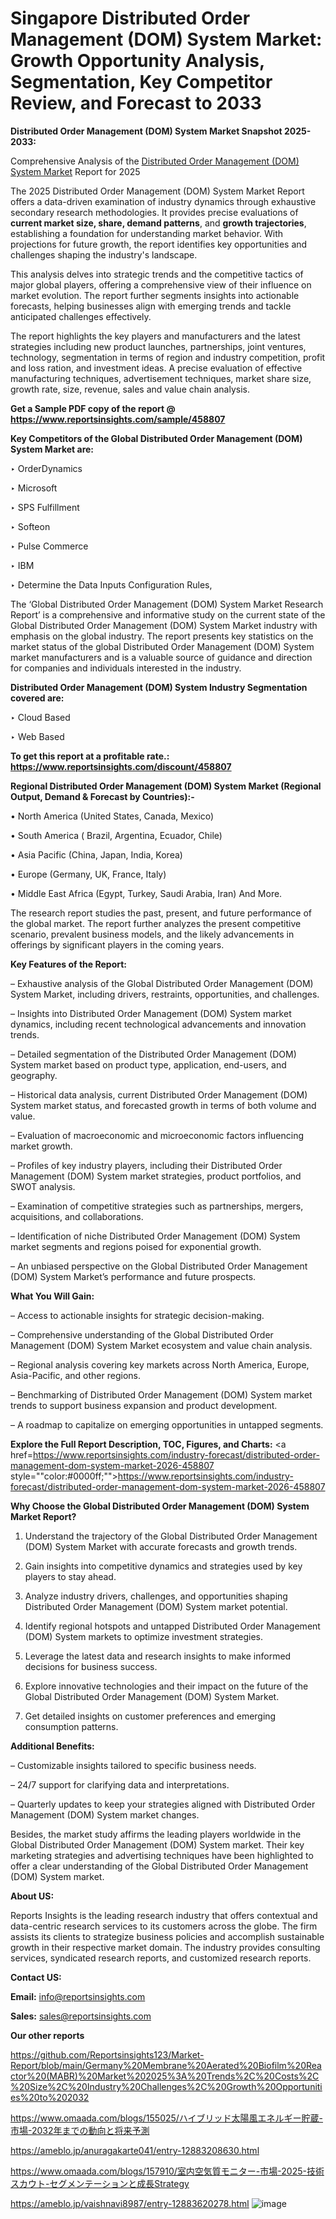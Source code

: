 # Singapore Distributed Order Management (DOM) System Market: Growth Opportunity Analysis, Segmentation, Key Competitor Review, and Forecast to 2033

<strong>Distributed Order Management (DOM) System Market Snapshot 2025-2033:</strong>

Comprehensive Analysis of the <a href=https://www.reportsinsights.com/sample/458807>Distributed Order Management (DOM) System Market</a> Report for 2025

The 2025 Distributed Order Management (DOM) System Market Report offers a data-driven examination of industry dynamics through exhaustive secondary research methodologies. It provides precise evaluations of <strong>current market size, share, demand patterns</strong>, and <strong>growth trajectories</strong>, establishing a foundation for understanding market behavior. With projections for future growth, the report identifies key opportunities and challenges shaping the industry's landscape.

This analysis delves into strategic trends and the competitive tactics of major global players, offering a comprehensive view of their influence on market evolution. The report further segments insights into actionable forecasts, helping businesses align with emerging trends and tackle anticipated challenges effectively.

The report highlights the key players and manufacturers and the latest strategies including new product launches, partnerships, joint ventures, technology, segmentation in terms of region and industry competition, profit and loss ration, and investment ideas. A precise evaluation of effective manufacturing techniques, advertisement techniques, market share size, growth rate, size, revenue, sales and value chain analysis.

<strong>Get a Sample PDF copy of the report @ <a href=https://www.reportsinsights.com/sample/458807 style=color:#0000ff;>https://www.reportsinsights.com/sample/458807</a></strong>

<strong>Key Competitors of the Global Distributed Order Management (DOM) System Market are:</strong>

‣ OrderDynamics

‣ Microsoft

‣ SPS Fulfillment

‣ Softeon

‣ Pulse Commerce

‣ IBM

‣ Determine the Data Inputs Configuration Rules,

The ‘Global Distributed Order Management (DOM) System Market Research Report’ is a comprehensive and informative study on the current state of the Global Distributed Order Management (DOM) System Market industry with emphasis on the global industry. The report presents key statistics on the market status of the global Distributed Order Management (DOM) System market manufacturers and is a valuable source of guidance and direction for companies and individuals interested in the industry.

<strong>Distributed Order Management (DOM) System Industry Segmentation covered are:</strong>

‣ Cloud Based

‣ Web Based

<strong>To get this report at a profitable rate.: <a href=https://www.reportsinsights.com/discount/458807 style=color:#0000ff;>https://www.reportsinsights.com/discount/458807</a></strong>

<strong>Regional Distributed Order Management (DOM) System Market (Regional Output, Demand &amp; Forecast by Countries):-</strong>

• North America (United States, Canada, Mexico)

• South America ( Brazil, Argentina, Ecuador, Chile)

• Asia Pacific (China, Japan, India, Korea)

• Europe (Germany, UK, France, Italy)

• Middle East Africa (Egypt, Turkey, Saudi Arabia, Iran) And More.

The research report studies the past, present, and future performance of the global market. The report further analyzes the present competitive scenario, prevalent business models, and the likely advancements in offerings by significant players in the coming years.

<strong>Key Features of the Report:</strong>

– Exhaustive analysis of the Global Distributed Order Management (DOM) System Market, including drivers, restraints, opportunities, and challenges.

– Insights into Distributed Order Management (DOM) System market dynamics, including recent technological advancements and innovation trends.

– Detailed segmentation of the Distributed Order Management (DOM) System market based on product type, application, end-users, and geography.

– Historical data analysis, current Distributed Order Management (DOM) System market status, and forecasted growth in terms of both volume and value.

– Evaluation of macroeconomic and microeconomic factors influencing market growth.

– Profiles of key industry players, including their Distributed Order Management (DOM) System market strategies, product portfolios, and SWOT analysis.

– Examination of competitive strategies such as partnerships, mergers, acquisitions, and collaborations.

– Identification of niche Distributed Order Management (DOM) System market segments and regions poised for exponential growth.

– An unbiased perspective on the Global Distributed Order Management (DOM) System Market’s performance and future prospects.

<strong>What You Will Gain:</strong>

– Access to actionable insights for strategic decision-making.

– Comprehensive understanding of the Global Distributed Order Management (DOM) System Market ecosystem and value chain analysis.

– Regional analysis covering key markets across North America, Europe, Asia-Pacific, and other regions.

– Benchmarking of Distributed Order Management (DOM) System market trends to support business expansion and product development.

– A roadmap to capitalize on emerging opportunities in untapped segments.

<strong>Explore the Full Report Description, TOC, Figures, and Charts:</strong>
<a href=https://www.reportsinsights.com/industry-forecast/distributed-order-management-dom-system-market-2026-458807 style=""color:#0000ff;"">https://www.reportsinsights.com/industry-forecast/distributed-order-management-dom-system-market-2026-458807</a>

<strong>Why Choose the Global Distributed Order Management (DOM) System Market Report?</strong>

1. Understand the trajectory of the Global Distributed Order Management (DOM) System Market with accurate forecasts and growth trends.

2. Gain insights into competitive dynamics and strategies used by key players to stay ahead.

3. Analyze industry drivers, challenges, and opportunities shaping Distributed Order Management (DOM) System market potential.

4. Identify regional hotspots and untapped Distributed Order Management (DOM) System markets to optimize investment strategies.

5. Leverage the latest data and research insights to make informed decisions for business success.

6. Explore innovative technologies and their impact on the future of the Global Distributed Order Management (DOM) System Market.

7. Get detailed insights on customer preferences and emerging consumption patterns.

<strong>Additional Benefits:</strong>

– Customizable insights tailored to specific business needs.

– 24/7 support for clarifying data and interpretations.

– Quarterly updates to keep your strategies aligned with Distributed Order Management (DOM) System market changes.

Besides, the market study affirms the leading players worldwide in the Global Distributed Order Management (DOM) System market. Their key marketing strategies and advertising techniques have been highlighted to offer a clear understanding of the Global Distributed Order Management (DOM) System market.

<strong><strong>About US</strong>:</strong>

Reports Insights is the leading research industry that offers contextual and data-centric research services to its customers across the globe. The firm assists its clients to strategize business policies and accomplish sustainable growth in their respective market domain. The industry provides consulting services, syndicated research reports, and customized research reports.

<strong>Contact US:</strong>

<p class=><b>Email:</b> <a href=mailto:info@reportsinsights.com>info@reportsinsights.com</a></p>
<p class=><b>Sales:</b> <a href=mailto:sales@reportsinsights.com>sales@reportsinsights.com</a></p>

<strong>Our other reports</strong>

<a href=https://github.com/Reportsinsights123/Market-Report/blob/main/Germany%20Membrane%20Aerated%20Biofilm%20Reactor%20(MABR)%20Market%202025%3A%20Trends%2C%20Costs%2C%20Size%2C%20Industry%20Challenges%2C%20Growth%20Opportunities%20to%202032>https://github.com/Reportsinsights123/Market-Report/blob/main/Germany%20Membrane%20Aerated%20Biofilm%20Reactor%20(MABR)%20Market%202025%3A%20Trends%2C%20Costs%2C%20Size%2C%20Industry%20Challenges%2C%20Growth%20Opportunities%20to%202032</a>

<a href=https://www.omaada.com/blogs/155025/ハイブリッド太陽風エネルギー貯蔵-市場-2032年までの動向と将来予測>https://www.omaada.com/blogs/155025/ハイブリッド太陽風エネルギー貯蔵-市場-2032年までの動向と将来予測</a>

<a href=https://ameblo.jp/anuragakarte041/entry-12883208630.html>https://ameblo.jp/anuragakarte041/entry-12883208630.html</a>

<a href=https://www.omaada.com/blogs/157910/室内空気質モニター-市場-2025-技術スカウト-セグメンテーションと成長Strategy>https://www.omaada.com/blogs/157910/室内空気質モニター-市場-2025-技術スカウト-セグメンテーションと成長Strategy</a>

<a href=https://ameblo.jp/vaishnavi8987/entry-12883620278.html>https://ameblo.jp/vaishnavi8987/entry-12883620278.html</a>
![image](https://github.com/user-attachments/assets/58d04d52-f78f-4038-a42c-cf2a30575cd6)
